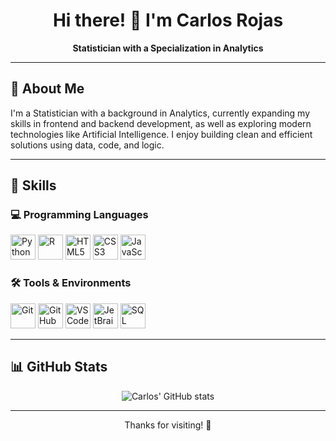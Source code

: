 <h1 align="center">Hi there! 👋 I'm Carlos Rojas</h1>

<p align="center">
  <b>Statistician with a Specialization in Analytics</b>
</p>

---

## 🧠 About Me

I'm a Statistician with a background in Analytics, currently expanding my skills in frontend and backend development, as well as exploring modern technologies like Artificial Intelligence. I enjoy building clean and efficient solutions using data, code, and logic.

---

## 🧰 Skills

### 💻 Programming Languages
<div>
  <img src="https://cdn.jsdelivr.net/gh/devicons/devicon/icons/python/python-original.svg" height="40" alt="Python" />
  <img src="https://cdn.jsdelivr.net/gh/devicons/devicon/icons/r/r-original.svg" height="40" alt="R" />
  <img src="https://cdn.jsdelivr.net/gh/devicons/devicon/icons/html5/html5-original.svg" height="40" alt="HTML5" />
  <img src="https://cdn.jsdelivr.net/gh/devicons/devicon/icons/css3/css3-original.svg" height="40" alt="CSS3" />
  <img src="https://cdn.jsdelivr.net/gh/devicons/devicon/icons/javascript/javascript-original.svg" height="40" alt="JavaScript" />
</div>

### 🛠️ Tools & Environments
<div>
  <img src="https://cdn.jsdelivr.net/gh/devicons/devicon/icons/git/git-original.svg" height="40" alt="Git" />
  <img src="https://cdn.jsdelivr.net/gh/devicons/devicon/icons/github/github-original.svg" height="40" alt="GitHub" />
  <img src="https://cdn.jsdelivr.net/gh/devicons/devicon/icons/vscode/vscode-original.svg" height="40" alt="VS Code" />
  <img src="https://cdn.jsdelivr.net/gh/devicons/devicon/icons/jetbrains/jetbrains-original.svg" height="40" alt="JetBrains IDEs" />
  <img src="https://cdn.jsdelivr.net/gh/devicons/devicon/icons/microsoftsqlserver/microsoftsqlserver-plain.svg" height="40" alt="SQL Server" />
</div>

---

## 📊 GitHub Stats

<p align="center">
  <img src="https://github-readme-stats.vercel.app/api?username=Carturo8&show_icons=true&theme=tokyonight&title_color=ffd700&icon_color=ffd700&text_color=ffffff&bg_color=000000" alt="Carlos' GitHub stats" />
</p>

---

<p align="center">Thanks for visiting! 🙌</p>
